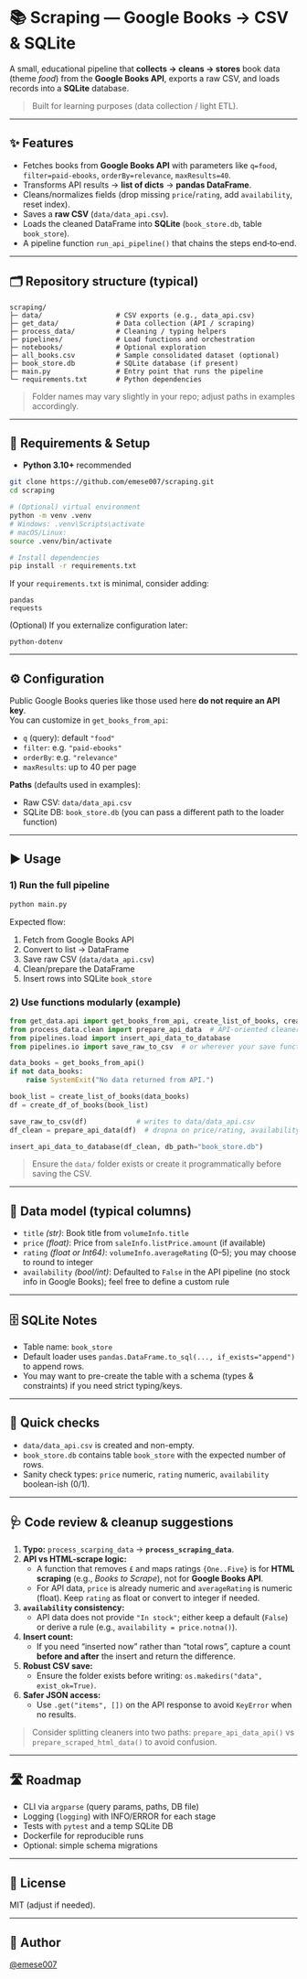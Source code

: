 # 📚 Scraping — Google Books → CSV & SQLite

A small, educational pipeline that **collects → cleans → stores** book data (theme *food*) from the **Google Books API**, exports a raw CSV, and loads records into a **SQLite** database.

> Built for learning purposes (data collection / light ETL).

---

## ✨ Features

- Fetches books from **Google Books API** with parameters like `q=food`, `filter=paid-ebooks`, `orderBy=relevance`, `maxResults=40`.
- Transforms API results → **list of dicts** → **pandas DataFrame**.
- Cleans/normalizes fields (drop missing `price`/`rating`, add `availability`, reset index).
- Saves a **raw CSV** (`data/data_api.csv`).
- Loads the cleaned DataFrame into **SQLite** (`book_store.db`, table `book_store`).
- A pipeline function `run_api_pipeline()` that chains the steps end‑to‑end.

---

## 🗂️ Repository structure (typical)

```
scraping/
├─ data/                  # CSV exports (e.g., data_api.csv)
├─ get_data/              # Data collection (API / scraping)
├─ process_data/          # Cleaning / typing helpers
├─ pipelines/             # Load functions and orchestration
├─ notebooks/             # Optional exploration
├─ all_books.csv          # Sample consolidated dataset (optional)
├─ book_store.db          # SQLite database (if present)
├─ main.py                # Entry point that runs the pipeline
└─ requirements.txt       # Python dependencies
```

> Folder names may vary slightly in your repo; adjust paths in examples accordingly.

---

## 🔧 Requirements & Setup

- **Python 3.10+** recommended

```bash
git clone https://github.com/emese007/scraping.git
cd scraping

# (Optional) virtual environment
python -m venv .venv
# Windows: .venv\Scripts\activate
# macOS/Linux:
source .venv/bin/activate

# Install dependencies
pip install -r requirements.txt
```

If your `requirements.txt` is minimal, consider adding:
```
pandas
requests
```

(Optional) If you externalize configuration later:
```
python-dotenv
```

---

## ⚙️ Configuration

Public Google Books queries like those used here **do not require an API key**.  
You can customize in `get_books_from_api`:

- `q` (query): default `"food"`  
- `filter`: e.g. `"paid-ebooks"`  
- `orderBy`: e.g. `"relevance"`  
- `maxResults`: up to 40 per page

**Paths** (defaults used in examples):
- Raw CSV: `data/data_api.csv`
- SQLite DB: `book_store.db` (you can pass a different path to the loader function)

---

## ▶️ Usage

### 1) Run the full pipeline

```bash
python main.py
```

Expected flow:
1. Fetch from Google Books API
2. Convert to list → DataFrame
3. Save raw CSV (`data/data_api.csv`)
4. Clean/prepare the DataFrame
5. Insert rows into SQLite `book_store`

### 2) Use functions modularly (example)

```python
from get_data.api import get_books_from_api, create_list_of_books, create_df_of_books
from process_data.clean import prepare_api_data  # API-oriented cleaner
from pipelines.load import insert_api_data_to_database
from pipelines.io import save_raw_to_csv  # or wherever your save function lives

data_books = get_books_from_api()
if not data_books:
    raise SystemExit("No data returned from API.")

book_list = create_list_of_books(data_books)
df = create_df_of_books(book_list)

save_raw_to_csv(df)            # writes to data/data_api.csv
df_clean = prepare_api_data(df)  # dropna on price/rating, availability=False

insert_api_data_to_database(df_clean, db_path="book_store.db")
```

> Ensure the `data/` folder exists or create it programmatically before saving the CSV.

---

## 🧾 Data model (typical columns)

- `title` *(str)*: Book title from `volumeInfo.title`
- `price` *(float)*: Price from `saleInfo.listPrice.amount` (if available)
- `rating` *(float or Int64)*: `volumeInfo.averageRating` (0–5); you may choose to round to integer
- `availability` *(bool/int)*: Defaulted to `False` in the API pipeline (no stock info in Google Books); feel free to define a custom rule

---

## 🗄️ SQLite Notes

- Table name: `book_store`
- Default loader uses `pandas.DataFrame.to_sql(..., if_exists="append")` to append rows.
- You may want to pre-create the table with a schema (types & constraints) if you need strict typing/keys.

---

## 🧪 Quick checks

- `data/data_api.csv` is created and non-empty.
- `book_store.db` contains table `book_store` with the expected number of rows.
- Sanity check types: `price` numeric, `rating` numeric, `availability` boolean-ish (0/1).

---

## 🩺 Code review & cleanup suggestions

1. **Typo:** `process_scarping_data` → **`process_scraping_data`**.  
2. **API vs HTML-scrape logic:**  
   - A function that removes `£` and maps ratings `{One..Five}` is for **HTML scraping** (e.g., *Books to Scrape*), not for **Google Books API**.  
   - For API data, `price` is already numeric and `averageRating` is numeric (float). Keep `rating` as float or convert to integer if needed.
3. **`availability` consistency:**  
   - API data does not provide `"In stock"`; either keep a default (`False`) or derive a rule (e.g., `availability = price.notna()`).
4. **Insert count:**  
   - If you need “inserted now” rather than “total rows”, capture a count **before and after** the insert and return the difference.
5. **Robust CSV save:**  
   - Ensure the folder exists before writing: `os.makedirs("data", exist_ok=True)`.
6. **Safer JSON access:**  
   - Use `.get("items", [])` on the API response to avoid `KeyError` when no results.

> Consider splitting cleaners into two paths: `prepare_api_data_api()` vs `prepare_scraped_html_data()` to avoid confusion.

---

## 🛣️ Roadmap

- CLI via `argparse` (query params, paths, DB file)
- Logging (`logging`) with INFO/ERROR for each stage
- Tests with `pytest` and a temp SQLite DB
- Dockerfile for reproducible runs
- Optional: simple schema migrations

---

## 📝 License

MIT (adjust if needed).

---

## 👤 Author

[@emese007](https://github.com/emese007)
